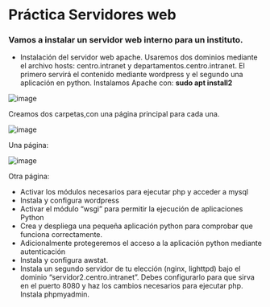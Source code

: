 # Práctica Servidores web

### Vamos a instalar un servidor web interno para un instituto.
- Instalación del servidor web apache. Usaremos dos dominios mediante el archivo hosts: centro.intranet y departamentos.centro.intranet. El primero servirá el contenido mediante wordpress y el segundo una aplicación en python.
Instalamos Apache con: **sudo apt install2**

![image](https://github.com/AngelaMorales-8/SRI-ASIR2/assets/122454505/bd777988-be0c-4da5-b6ac-5feeaf49dd49)


Creamos dos carpetas,con una página principal para cada una.

![image](https://github.com/AngelaMorales-8/SRI-ASIR2/assets/122454505/af5687b0-9062-4d52-8423-8fe580316027)

Una página:

![image](https://github.com/AngelaMorales-8/SRI-ASIR2/assets/122454505/7ea9b298-219b-43d5-8aba-2cd926c32a8a)

Otra página:







- Activar los módulos necesarios para ejecutar php y acceder a mysql
- Instala y configura wordpress
- Activar el módulo “wsgi” para permitir la ejecución de aplicaciones Python
- Crea y despliega una pequeña aplicación python para comprobar que funciona correctamente.
- Adicionalmente protegeremos el acceso a la aplicación python mediante autenticación
- Instala y configura awstat.
- Instala un segundo servidor de tu elección (nginx, lighttpd) bajo el dominio “servidor2.centro.intranet”. Debes configurarlo para que sirva en el puerto 8080 y haz los cambios necesarios para ejecutar php. Instala phpmyadmin.
